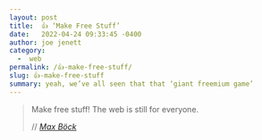 ```yaml
---
layout: post
title:  👍 ‘Make Free Stuff’
date:   2022-04-24 09:33:45 -0400
author: joe jenett
category:
  -  web
permalink: /👍-make-free-stuff/
slug: 👍-make-free-stuff
summary: yeah, we’ve all seen that that ‘giant freemium game’
---
```

<blockquote class="quoteback" data-title="Make Free Stuff " data-author="//Max Böck" data-avatar="https://mxb.dev/assets/images/avatar2.jpg" cite="https://mxb.dev/blog/make-free-stuff/">
	<p>
	Make free stuff! The web is still for everyone.	
	</p>
	<footer>
		// 
		<cite>
			<a href="https://mxb.dev/blog/make-free-stuff/">Max Böck</a>
		</cite>
	</footer>
</blockquote>


<a href="https://brid.gy/publish/twitter"></a>
<data class="p-bridgy-omit-link" value="false"></data>